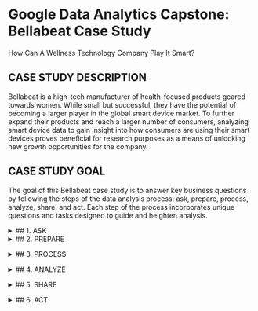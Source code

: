 # Google Data Analytics Capstone: Bellabeat Case Study

How Can A Wellness Technology Company Play It Smart?

## CASE STUDY DESCRIPTION 

Bellabeat is a high-tech manufacturer of health-focused products geared towards women. While small but successful, they have the potential of becoming a larger player in the global smart device market. To further expand their products and reach a larger number of consumers, analyzing smart device data to gain insight into how consumers are using their smart devices proves beneficial for research purposes as a means of unlocking new growth opportunities for the company.

## CASE STUDY GOAL 

The goal of this Bellabeat case study is to answer key business questions by following the steps of the data analysis process: ask, prepare, process, analyze, share, and act. Each step of the process incorporates unique questions and tasks designed to guide and heighten analysis.

<details>
  
<summary>## 1. ASK</summary>

The purpose of the ask phase of the data analysis process is to define and fully understand the problem presented by the stakeholders with the goal of being able to help the stakeholders resolve their questions.

Structured thinking is a major part of the ask phase. Structured thinking includes:

1. Recognizing the current problem or situation
2. Organizing available information
3. Revealing gaps and opportunities
4. Identifying my options

When it comes to asking questions, questions should be open-ended and effective. Open-ended questions allow for elaboration and valuable insight. Effective questions follow the **SMART** methodology:

1. **Specific:** simple, significant, and focused on a single topic
2. **Measurable:** can be quantified and assessed
3. **Action-oriented:** help me get to the end result
4. **Relevant:** matter, are important, and have significance to the problem I'm trying to solve
5. **Time-bound:** specify th etime to be studied, which limits the range of possibilities and enables me to focus on relevant data

**Questions to ask**

**1. Who are the key stakeholders?**

Urška Sršen – Bellabeat’s cofounder and Chief Creative Officer.

Sando Mur – Mathematician, Bellabeat’s cofounder, and a key member of the executive team.

**2. What is the problem I am trying to solve?**

Identify how consumers use non-Bellabeat devices to track their health and how this information is used to provide the best recommendation for Bellabeat marketing strategy.

**3. How can my insights drive business decisions?**

Discover what the primary goal for using a fitness tracker is. Is it to monitor changes in heartrate? Activity level? Menstrual cycle? Stress? Sleep? Weight loss or gain? Determining this can allow Bellabeat to use that information to drive sales by promoting the benefits of any given product.

***Key business questions***

1. What are some trends in smart device usage?
2. How could these trends apply to Bellabeat customers?
3. How could these trends help influence Bellabeat marketing strategy?</details>

<details>
<summary>## 2. PREPARE</summary>  

Preparing data includes addressing potential issues of bias and credibility and determining if the data is good and reliable. Urška Sršen has encouraged me to use public data that explores smart device users’ daily habits. She provided me with a specific data set on Kaggle called [FitBit Fitness Tracker Data](https://www.kaggle.com/datasets/arashnic/fitbit). This dataset, created by Kaggle user Möbius, was generated by respondents to a distributed survey via Amazon Mechanical Turk between 03.12.2016-05.12.2016. Thirty eligible Fitbit users consented to the submission of personal tracker data, including minute-level output for physical activity, heart rate, and sleep monitoring. This data also includes information about daily activity, steps, and heart rate that can be used to explore users’ habits. The data is stored in 29 CSV files and is organized in a wide format.

**Questions to ask**

**1. Are there issues with bias, integrity, or credibility in this data?**

As the description of the dataset stated, there are only thirty eligible Fitbit users that consented to the submission of personal tracker data. These participants may have been chosen at random, but it is uncertain if all parts of the population have an equal chance of being included. The ratio of female to male participants, people with disabilities or health concerns, age, etc. are all unknown demographics. The only identifying factor within the dataset are thirty unique ID numbers linked to each participant. While the privacy of the participants was upheld, the dataset still displays sample bias because of its low number of participants. The limitations caused by sample size bias can be easily addressed by adding another dataset possibly found in other sources of public data. 
While the sample size is an issue, the integrity of the Fitbit dataset is solid. It contains consistent data, relatively few errors (such as duplications), a wide variety of data, and is generally accurate and trustworthy. Ultimately, this dataset provides a good starting point for analyzing trends with people who use fitness trackers.

**2. How am I addressing licensing, privacy, security, and accessibility?**

As stated in Kaggle, the dataset is under `Public Domain`.

One way to help identify a good data source is to use the **ROCCC** process. **ROCCC** stands for reliable, original, comprehensive, current, and cited.

**1. Reliable:** The numerous spreadsheets provided include very few errors. Duplications are minimal and null values are indicative of when users did not wear their watches or watches weren’t charged. However, the dataset includes of small sample size of only 33 users, which indicates sample bias. There is no way of knowing if the sample sizes is inclusive of age, sex, ethnicity, health, etc. The reliability of this data is __low__.

**2. Original:** The dataset comes from a third-party survey system called Amazon Mechanical Turk where participants can get paid for completing simple tasks. There is no original data source. The originality of this data is __low__.

**3. Comprehensive:** The dataset includes basic fitness tracking information, such as weight loss/gain, heartrate, calories, step counting, sleep duration, and intensity level. The gathered data does align with Bellabeat’s business goal. The comprehensiveness of this data is __high__.

**4. Current:** This dataset is no longer current. The data was originally collected in the spring of 2016, making this data 8 years old. The age of this dataset makes how current it is __low__.

**5. Cited:** This dataset was gathered from a third-party source and is therefore not cited, which indicates **low** in terms of good data.</details>

<details>
<summary>## 3. PROCESS</summary>

One of the first obstacles that I faced when beginning to process my chosen data was the data being kept in two separate folders, titled `mturkfitbit_export_3.12.16-4.11.16` and `mturkfitbit_export_4.12.16-5.12.16`, and contained multiple CSV files that had identical titles, such as `hourlySteps_merged`. To conduct my analysis, I focused on three datasets: `sleepDay_merged.csv`, `dailyActivity_merged.csv`, and `weightLogInfo_merged.csv`. The activity and weight datasets have identical names between the two main file folders. To overcome this, I decided to use RStudio to process my data because of its ease of use and convenience. I started off by uploading spreadsheets to RStudio. Check column names and summaries of each spreadsheet. Merge datasets if needed.

Once merged, I counted rows, checked to see if there were duplicates, and then remove duplicates if needed. I also separated date and time if necessary. Once these steps were completed, I viewed the data tables and determined if all columns were needed. I excluded columns that were not necessary. 

**Questions to ask**

**1. What tools am I choosing and why?**

I cleaned my data using RStudio because of the ease of use. I can easily manipulate my data with using various codes and a few lines of simple code. 

**2. Have I ensured my data’s integrity?**

Yes, I have ensured my data’s integrity by constantly saving my work, being consistent between datasets, and being accurate with my cleaning. 

**3. What steps have I taken to ensure that my data is clean?**

For each dataset, I checked column names, summaries, counted rows, checked for duplicates, separated dates and times if needed, and removed unnecessary columns.

**4. How can I verify that my data is clean and ready to analyze?**

It is consistent and accurate and maintains integrity.

**5. Have I documented my cleaning process so I can review and share those results?**

Throughout the cleaning process, I have made documentations about the steps that I have taken. In RStudio, I would use '#' before a section of code to explain what I was doing, such as checking for duplicates. I also wrote my markdown report as I was cleaning my data. 

### Setting up my RStudio environment

I started off by installing the 'tidyverse' package and used the library function to load 'tidyverse', 'readr', and 'dplyr':

```{r - loading packages}
library(tidyverse)

library(readr)

library(dplyr)
```

Note: 'dplyr' is needed for data manipulation. 'readr' is needed to download .csv files to my laptop.

### Begin uploading CSV files

```{r - uploading CSV files and assigning datasets}
activity_1 <- [dailyActivity_merged_Sec2.csv](https://github.com/user-attachments/files/19495855/dailyActivity_merged_Sec2.csv)

activity_2 <- [dailyActivity_merged_Sec1.csv](https://github.com/user-attachments/files/19495853/dailyActivity_merged_Sec1.csv)

sleep <- [sleepDay_merged.csv](https://github.com/user-attachments/files/19495868/sleepDay_merged.csv)

weight1 <- [weightLogInfo_merged_Sec1.csv](https://github.com/user-attachments/files/19495874/weightLogInfo_merged_Sec1.csv)

weight2 <- [weightLogInfo_merged_Sec2.csv](https://github.com/user-attachments/files/19495906/weightLogInfo_merged_Sec2.csv)
```

Once CSV files have been uploaded and assigned to an easier to work with variables, I went through each table using 'summary', 'head', and 'colnames'.

```{r - viewing and summarizing functions}
summary(activity_1)

summary(activity_2)

head(activity_1)

head(activity_2)

colnames(activity_1)

colnames(activity_2)

summary(sleep)

head(sleep)

colnames(sleep)

summary(weight1)

summary(weight2)

head(weight1)

head(weight2)

colnames(weight1)

colnames(weight2)

```

### Merging datasets

The daily activity and the weight log info CSV files were originally kept in two seperate CSV files. The files needed to be merged. I used the 'rbind' function to do this. After merging, I got a summary of each new dataset by using 'summary', 'head', and 'colnames'.

The sleep data was only kept in a singular CSV file, so no merging was needed.

```{r - merging data into one dataset}
combined_activity <- rbind(activity_1, activity_2)

summary(combined_activity)

head(combined_activity)

colnames(combined_activity)

weight <- rbind(weight1,weight2)

summary(weight)

head(weight)

colnames(weight)
```

### Cleaning datasets

After merging the two datasets, I determined that there were some columns that I did not need. I started my cleaning process by excluding these columns.

```{r - column deletion and view tables}
combined_activity <- subset(combined_activity, select = -c(TrackerDistance,LoggedActivitiesDistance,VeryActiveDistance,ModeratelyActiveDistance,LightActiveDistance,SedentaryActiveDistance))

weight <- subset(weight,select = -c(Time,WeightKg,Fat,IsManualReport,LogId))
```

Note: c() is used for creating a list of items. However, -c() does the opposite and omits a list of chosen items. 

After deleting unnecessary columns from tables, I used 'nrow' and 'duplicated' to count the number of rows and to determine if there were duplicated rows in each table. I also changed the date/time format from 'm/dd/yyyy hh:mm' to just 'm/dd/yyyy/' by using the 'as.Date' function and specifying '%m%d%Y'. Using '%Y' returned a four digit year. If I were to use a '%y', it would have returned a two digit year.

```{r counting rows, finding duplicates, and changing date/time format}
nrow(combined_activity)

nrow(combined_activity[duplicated(combined_activity),])

combined_activity$ActivityDate = as.Date(combined_activity$ActivityDate, "%m/%d/%Y")

nrow(sleep)

nrow(sleep[duplicated(sleep),])

sleep <- sleep %>%
  separate(SleepDay, c("Date", "Time"), " ")

sleep <- subset(sleep,select = -c(Time,TotalSleepRecords))

sleep$Date = as.Date(sleep$Date, "%m/%d/%Y")

nrow(weight)

nrow(weight[duplicated(weight),])

weight <- unique(weight)

weight$Date = as.Date(weight$Date, "%m/%d/%Y")
```

combined_activity has 1397 rows and 0 duplicates found. 

The sleep table has 410 rows with 3 duplicates found. After removed the duplicates, 407 unique rows remain.

The weight table has 100 rows with 2 duplicates found. After removing the duplicates, 98 unique rows remain. 

### Export datasets as CSV files

After cleaning my data, I exported my work as CSV files. I used the 'write.csv' function.

```{r - export tables}
write.csv(combined_activity, "combined_activity.csv")

write.csv(sleep, "sleep.csv")

write.csv(weight, "weight.csv")
```

### Setting up a pie chart

I created a majority of my visualizations using Tableau. However, I had issues creating a pie chart. I wanted to use a pie chart to quickly visualize the differences in activity levels. To do this, I first focused on the minutes spent in the four different activity levels and then combined those minutes into its own variable: sedentary, lightly active, fairly active, and very active.

```{r - creating variables for activity minutes}
sedentary <- sum(combined_activity$SedentaryMinutes)

lightly <- sum(combined_activity$LightlyActiveMinutes)

fairly <- sum(combined_activity$FairlyActiveMinutes)

very <- sum(combined_activity$VeryActiveMinutes)

activity_minutes <- c(sedentary,lightly,fairly,very)

list(activity_minutes)
```

I used the 'list' function to quickly understand which activity level would have the most accumulated amount of time. I used 'activity_minutes' to create a formula to determine the percentage breakdown of each activity level.

```{r determining percentages}
activity_percent <- round(activity_minutes/sum(activity_minutes)*100,1)

list(activity_percent)
```

Running the 'list' function will provide me with a list of the percentages that I will later use as labels in the code for my pie chart.</details> 

<details>
<summary>## 4. ANALYZE</summary>

The three data tables that I used were `combined_activity`, `weight`, and `sleep`. To quickly analyze the data, I used the 'summary' function.

```{r data table summaries}
combined_activity %>%
    select(TotalSteps,
          TotalDistance,
          VeryActiveMinutes,
          FairlyActiveMinutes,
          LightlyActiveMinutes,
          SedentaryMinutes,
          Calories) %>%
    summary()

weight %>%
    select(WeightPounds,
          BMI) %>%
    summary()

sleep %>%
    select(TotalMinutesAsleep,
          TotalTimeInBed) %>%
    summary()
```

### The combined activity dataset

1. The average number of total steps the FitBit participants tooks was 7281 a day. The average total distance was 5.219 miles. The Center of Disease Control (CDC), recommends that adults aim for a goal of 10,000 steps a day, or roughly 5 miles a day.

2. FitBit user activity levels were broken down into four different categroies: Very active, fairly active, lightly active, and sedentary. This was tracked in minutes, with the average minutes for each activity level being: 19.68, 13.4,185.4, 992.5, respectively. 

3. 992.5 minutes of sedentary activity is roughly 16.5 hours. 

4. The CDC recommends 30-40 minutes of moderate- to vigorous-intensity (fairly to very active) of physical activity to help offset an excessive sedentary lifestyle that includes sitting for 10 or more hours a day.

5. FitBit users burned an average of 2266 calories a day. The recommended number of daily calories burned is dependent on age, sex, height, weight, and activity level. 

### The weight dataset

1. The average weight of FitBit participants is 159.8 pounds.

2. The average BMI 25.37. According to the CDC, a BMI of 25 classifies someone as overweight.

3. There is very limited insight on weight. There is no historic weight data to give a starting weight for users.

4. Because the FitBit users are anonymous, there is no way of knowing their age, height, and sex, which are factors that are used when calculating BMI.

5. BMI does not take into account people with high muscle mass, high bone density, or people who have lost muscle mass.

6. The weight dataset had the fewest number of participants.

### The sleep dataset

1. FitBit users spent an average of 458.6 minutes, or 7.64 hours, in bed.

2. FitBit users spent got an average of 419.5 minutes of sleep, or about 7 hours. The CDC recommends 7 to 9 hours of sleep for adults.

3. The difference between the total time spent in bed and the total amount of sleep is 39.1 minutes. It takes the average person 10 to 20 minutes to fall asleep, with some falling asleep within minutes and others taking longer than 30 minutes.</details> 

<details>
<summary>## 5. SHARE</summary>

### Combined activity pie chart

First, I created two vectors: one for establishing color choices and the other for the names in the legend.

```{r vectors}
myColors <- c("skyblue","green","yellow","purple")

legend_names <- c("Sedentary","Lightly Active","Fairly Active","Very Active")
```

Creating a vector for my color choices saves on time for writing the code for my pie chart.
    
As previously mentioned, the list of percentages used with `labels =` was determined using `list(activity_percent)`. `main =` is used to establish the main title of the chart, `border =` is used to create a border around each wedge of the chart, `col =` followed by my color vector to establish the color for each wedge, and `radius =` to increase the size of my pie chart.
    
I did not include the legend in my pie chart code, because I kept running into an error every time I did. Instead, I ran my legend code separately.
`x=` determines the position of the legend, `cex=` determines the size, `title=` to create a title name for the legend, `fill =` to use the same color vector that I used in my pie chart code to keep the colors consistent. The vector legend_names was created earlier and lists the activity levels.

```{r base R pie chart}
pie(activity_percent,
    labels = c("82%","15.3%","1.1%","1.6%"),
    main = "Breakdown of Activity Levels by Minutes",
    border = "white",
    col = myColors,
    radius = 1)

legend(x="bottomleft",cex=.55,title="Activity Levels",legend_names,fill = myColors)
```

!![Activity_levels_piechart](https://github.com/user-attachments/assets/e02182c3-754b-4f2a-ae92-eac251f77a77)

During the analysis phase, I knew that sedentary was the activity level of a majority of participating FitBit users. However, I wanted to see a comparative breakdown of the activity levels. I decided that the quickest and most efficient way to view this information was with a pie chart. The pie chart shows that sedentary takes the majority of the total time with 82%, lightly active takes up 15.3%, fairly active is at 1.6%, and very active is only 1.1% of the total time spent being active. 

### Total steps to sedentary minutes scatterplot

[total_steps_sedentary_minutes](https://github.com/user-attachments/assets/7c01ba69-bec6-4a61-a1aa-2796cdfbbee0)

The first thing I had to do when creating this scatterplot was to exclude data points that equalled 0 sedentary minutes or exceeded 1440 minutes because that is how many minutes there are in 24 hours. The scatterplot shows that there is a high concentration of data points in the upper left quadrant going towards the vertical average line, which indicates that FitBit users spend a majority of their time being sedentary and walking less than the recommended daily goal of 10,000 steps.

### Total steps per day of week column chart

![total_steps_week](https://github.com/user-attachments/assets/745e6d25-682a-4fbc-bbbd-fa9efd25e491)

The column chart shows that FitBit users took the most steps on Tuesdays. The second busiest day of the week was Saturday, followed by Wednesday. The least busiest day of the week was Sunday. 

### Weight line chart

![weight](https://github.com/user-attachments/assets/61a4b972-de1d-4def-8c69-c142d2bd48be)

Only 13 FitBit users contributed data that had to do with their weight. At a quick glance, this line graph shows that the participating users maintained fairly consistent weights. Upon a closer look, most users only contributed a few data points. Only two users inputted multiple data entries to keep track of their weight fluctuations. 

### Time asleep to time in bed scatterplot

![time_asleep_time_in_bed](https://github.com/user-attachments/assets/41aa99c1-3576-4897-bf1f-363a018f05da)

The average total time asleep is 419 minutes, or about 7 hours, and the average total time in bed is 458.48 minutes, or 7.5 hours. The difference between the two is 39.5 minutes. In this amount of time that is spent awake, the data cannot determine why FitBit users take so long to fall asleep on average. The scatterplot shows a positive correlation between the total time asleep and the total time spent in bed. As shown, a majority of the data points are clustered around the intersection of the average lines in the scatterplot, which shows that most FitBit users were getting 7 hours of sleep while wearing their activity tracking device. Very few data points were less than 200 minutes of sleep and only four outliers exceeded 950 minutes (15.83 hours) of total time in bed.

The provided data also cannot tell us any underlying medical conditions that may be impacting quality of sleep, such as insomnia and untreated sleep apnea. For FitBit users that spent an excessive amount of time asleep, such as the user that got 800 minutes of sleep, it is unknown what factors in their life (age, employment, health, etc.) influenced this.

### Sleep per day of week column chart

![sleep_per_day_of_week](https://github.com/user-attachments/assets/66b211ec-5af1-4b08-95c6-2fd04b667ccd)
c2.csv)

According to the column chart, FitBit users got the most amount of sleep on Wednesday nights at 16.693%, followed by Tuesday nights at 15.3%, and the third most well-rested night was Thursday at 14.944%. Monday night received the least amount of total sleep at 11.228%.</details> 

<details>
<summary>## 6. ACT</summary>

The goal of this case study is to answer key business questions that can help provide the best recommendation for Bellabest marketing strategy. 

**1. What are some trends in smart device usage?**

a. While analyzing my datasets, I noticed multiple trends within the `combined_activity` data table. The biggest trend I noticed was that FitBit users predominately used their devices as a means to track the number of steps they took. This in turn tracked the total distance they walked/ran in a day. The next trend in smart device usage was to track activity level. As mentioned, 82% of users were sedentary, 15.3% were lightly active, 1.6% were very active, and 1.1% were fairly active. 

b. To break that down into minutes (hours): total sedentary time is 992.5 minutes (16.5 hours), total lightly active minutes is 185.4 (3.09 hours), total very active minutes is 19.68, and total fairly active minutes is 13.4.

c. Another passive trend that I noticed within this dataset was calorie tracking. Whatever device FitBit users wear (information we are not given), it tracks calorie output of said user. There were multiple daily inputs where total steps, total distance, and data about the various activity levels were a null value, but there was still a caloric value of, for example, 1347. It is possible that the watch has died, but will still log a base number of calories burned for the user. 

d. Visualizations helped identify trends as well. I was surprised that Tuesday was the day of the week where FitBit users were walking the most. Saturday came in second, whereas Sunday is the day that FitBit users chose to take the least amount of steps. 

e. Only 13 FitBit users submitted their weight data, which does not give much insight into smart device usage trends. From the limited data that I worked with, it appears as if the participating FitBit users logged their weight primarily to ensure that they were simply maintaining their weight. Beginning and ending weights were within a 3 pound difference, which is a normal daily weight fluctuation for someone.

f. Tracking sleep was also one of the main trends with smart device usage. The data showed that the participating FitBit users got an average of about 7 hours of sleep and spent a total average time of 7.5 hours in bed. These FitBit users get an appropriate amount of sleep.

g. Of course, sleep fluctuates from night to night. My column chart visualization showed that FitBit users got the most sleep on Wednesday nights, second was Tuesday night, and Monday night provided the least amount of sleep to users. 

**2. How could these trends apply to Bellabeat customers?**

a. Health and fitness is the primary goal of anyone that decides to invest in a fitness tracking device, such as a watch.

b. Bellabeat customers would still follow the same smart device usage trends of step counter/distance, calories, activity level, weight, and sleep tracking being the primary focuses of users.

c. It is uncertain if Bellabeat users would be as sedentary as the participating FitBit users were.

**3. How could these trends help influence Bellabeat marketing strategy?**

a. There are many ways that the Bellabeat marketing team can use their devices to promote a healthy lifestyle to their users. To help their users avoid a sedentary lifestyle, allow the device to sense when the user has been inactive for a given amount of time and to send the user an alert to remind them to move. 

b. To avoid interruption in data tracking, an alert can be sent to the user letting them know that their device is about to die and needs to be charged. Maybe a low battery icon could replace the primary display until an adequate charge is achieved. 

c. Alerts could also be more reward based. For example, if a user accomplishes a minimum of 30 fairly to very active minutes they could receive an alert saying they received a 'trophy'. Positive encouragement is important. 

d. A cooresponding smartphone app would be greatly beneficial to Bellabeat users as well. It would allow Bellabeat users to customize their experience. They can control what their primary focus is. Is it total number of steps? Is it total distance? Is it calories burned? Is is sleep? Is it water intake? Is it nutrition? 

e. This app could also allow for menstrual and menstrual symptom tracking, a food diary section, an exercise log that is broken down into categories and allows users to select what they did and for how long, but also provides helpful resouces, such as stress relief, nutrition, recipes, etc.

f. To account for potential customers that may be wheelchair bound, possibly incorporate a toggle switch in the app settings to disable step counting. Instead, create a way to replace a step counter with an odometer. This would allow for more inclusion and would reach a wider population who still care about health and fitness. 

g. To help encourage healthy sleeping habits, providing a visual graph of sleeping start and end times would be very beneficial information for users. Also, sending users an alert that it is approaching bedtime may be a helpful way to help maintain or begin healthy sleeping habits. Another helpful tool within the Bellabeat app could be to introduce a sleep calculator, which can allow the user to input when they need to wake up and the output will be recommended times they should fall asleep to achieve at least one REM cycle.</details> 
